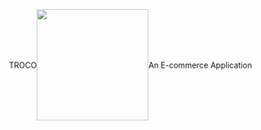<body>
<div style="display:flex;align-items:center;justify-content:center;">
<p>TROCO</p>
<img src="https://firebasestorage.googleapis.com/v0/b/personal-hosting-files.appspot.com/o/troco%2Fapp_icon_round.png?alt=media&token=27ee44d8-9859-42f9-9766-d17835346f7a" width="200px" height="200px"/>
<p>An E-commerce Application</p>
  
</div>
  
</body>
